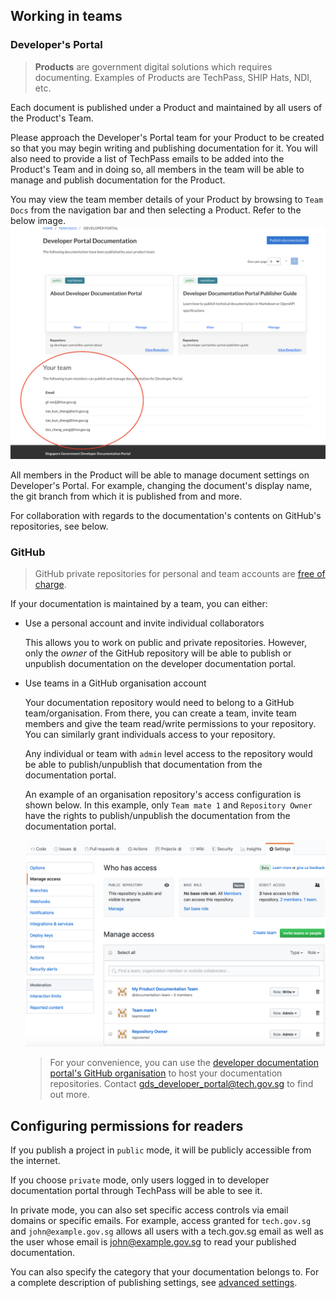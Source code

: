 ## Working in teams
<!-- todo: add a segment about Product Teams -->

### Developer's Portal

> **Products** are government digital solutions which requires documenting. Examples of Products are TechPass, SHIP Hats, NDI, etc. 

Each document is published under a Product and maintained by all users of the Product's Team. 

Please approach the Developer's Portal team for your Product to be created so that you may begin writing and publishing documentation for it. You will also need to provide a list of TechPass emails to be added into the Product's Team and in doing so, all members in the team will be able to manage and publish documentation for the Product.

You may view the team member details of your Product by browsing to `Team Docs` from the navigation bar and then selecting a Product. Refer to the below image.
![Product Team](../assets/new-publishing/product-team.png)

All members in the Product will be able to manage document settings on Developer's Portal. For example, changing the document's display name, the git branch from which it is published from and more.

For collaboration with regards to the documentation's contents on GitHub's repositories, see below.
### GitHub

> GitHub private repositories for personal and team accounts are [free of charge](https://github.com/pricing).

If your documentation is maintained by a team, you can either:

- Use a personal account and invite individual collaborators

  This allows you to work on public and private repositories. However, only the _owner_ of the GitHub repository will be able to publish
  or unpublish documentation on the developer documentation portal.

- Use teams in a GitHub organisation account

  Your documentation repository would need to belong to a GitHub team/organisation. From there, you can create a team, invite team members and give the team
  read/write permissions to your repository. You can similarly grant individuals access to your repository.

  Any individual or team with `admin` level access to the repository would be able to publish/unpublish that documentation from the documentation portal.

  An example of an organisation repository's access configuration is shown below. In this example, only `Team mate 1` and `Repository Owner` have the rights to publish/unpublish the documentation from the documentation portal.

  ![GitHub organization repository access management screenshot](../assets/github_org_repo_access.png)

  > For your convenience, you can use the [developer documentation portal's GitHub organisation](https://github.com/sg-developer-portal) to host your documentation repositories.
  > Contact gds_developer_portal@tech.gov.sg to find out more.

## Configuring permissions for readers

If you publish a project in `public` mode, it will be publicly accessible from the internet.

If you choose `private` mode, only users logged in to developer documentation portal through TechPass will be able to see it. 

In private mode, you can also set specific access controls via email domains or specific emails. For example, access granted for `tech.gov.sg` and `john@example.gov.sg` allows all users with a tech.gov.sg email as well as the user whose email is john@example.gov.sg to read your published documentation.

You can also specify the category that your documentation belongs to. For a complete description of publishing settings, see [advanced settings](advanced/publish-settings).

